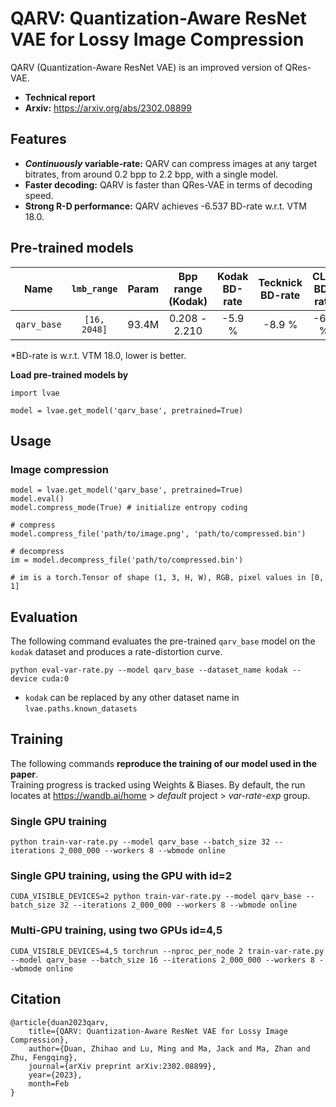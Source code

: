 # QARV: Quantization-Aware ResNet VAE for Lossy Image Compression

QARV (Quantization-Aware ResNet VAE) is an improved version of QRes-VAE.
- **Technical report**
- **Arxiv:** https://arxiv.org/abs/2302.08899


## Features
- ***Continuously* variable-rate:** QARV can compress images at any target bitrates, from around 0.2 bpp to 2.2 bpp, with a single model.
- **Faster decoding:** QARV is faster than QRes-VAE in terms of decoding speed.
- **Strong R-D performance:** QARV achieves -6.537 BD-rate w.r.t. VTM 18.0.


## Pre-trained models

|     Name    |  `lmb_range` | Param | Bpp range (Kodak) | Kodak BD-rate | Tecknick BD-rate | CLIC BD-rate |
|:-----------:|:------------:|:-----:|:-----------------:|:-------------:|:----------------:|:------------:|
| `qarv_base` | `[16, 2048]` | 93.4M |   0.208 - 2.210   |     -5.9 %    |      -8.9 %      |    -6.9 %    |

*BD-rate is w.r.t. VTM 18.0, lower is better.

**Load pre-trained models by**
```
import lvae

model = lvae.get_model('qarv_base', pretrained=True)
```

## Usage
### Image compression
```
model = lvae.get_model('qarv_base', pretrained=True)
model.eval()
model.compress_mode(True) # initialize entropy coding

# compress
model.compress_file('path/to/image.png', 'path/to/compressed.bin')

# decompress
im = model.decompress_file('path/to/compressed.bin')

# im is a torch.Tensor of shape (1, 3, H, W), RGB, pixel values in [0, 1]
```


## Evaluation
The following command evaluates the pre-trained `qarv_base` model on the `kodak` dataset and produces a rate-distortion curve.
```
python eval-var-rate.py --model qarv_base --dataset_name kodak --device cuda:0
```
- `kodak` can be replaced by any other dataset name in `lvae.paths.known_datasets`


## Training
The following commands **reproduce the training of our model used in the paper**. \
Training progress is tracked using Weights & Biases.
By default, the run locates at https://wandb.ai/home > *default* project > *var-rate-exp* group.

### Single GPU training
```
python train-var-rate.py --model qarv_base --batch_size 32 --iterations 2_000_000 --workers 8 --wbmode online
```

### Single GPU training, using the GPU with id=2
```
CUDA_VISIBLE_DEVICES=2 python train-var-rate.py --model qarv_base --batch_size 32 --iterations 2_000_000 --workers 8 --wbmode online
```

### Multi-GPU training, using two GPUs id=4,5
```
CUDA_VISIBLE_DEVICES=4,5 torchrun --nproc_per_node 2 train-var-rate.py --model qarv_base --batch_size 16 --iterations 2_000_000 --workers 8 --wbmode online
```


## Citation
```
@article{duan2023qarv,
    title={QARV: Quantization-Aware ResNet VAE for Lossy Image Compression},
    author={Duan, Zhihao and Lu, Ming and Ma, Jack and Ma, Zhan and Zhu, Fengqing},
    journal={arXiv preprint arXiv:2302.08899},
    year={2023},
    month=Feb
}
```
